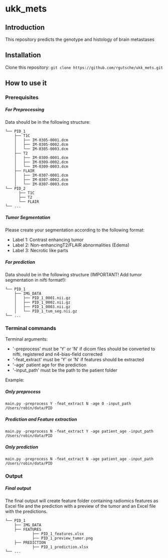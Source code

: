 # ukk_mets

## Introduction
This repository predicts the genotype and histology of brain metastases

## Installation
Clone this repository:
`git clone https://github.com/rgutsche/ukk_mets.git`

## How to use it

### Prerequisites

##### For Preprocessing
Data should be in the following structure:
```
└── PID_1
    ├── T1C
    │   ├── IM-0305-0001.dcm
    │   ├── IM-0305-0002.dcm
    │   └── IM-0305-0003.dcm
    ├── T2
    │   ├── IM-0309-0001.dcm
    │   ├── IM-0309-0002.dcm
    │   └── IM-0309-0003.dcm
    ├── FLAIR
    │   ├── IM-0307-0001.dcm
    │   ├── IM-0307-0002.dcm
    │   └── IM-0307-0003.dcm
└── PID_2
      ├── T1C
      ├── T2
      └── FLAIR
└── ...
```

##### Tumor Segmentation
Please create your segmentation according to the following format:
- Label 1: Contrast enhancing tumor
- Label 2: Non-enhancingT2/FLAIR abnormalities (Edema)
- Label 3: Necrotic like parts

##### For prediction
Data should be in the following structure (IMPORTANT! Add tumor segmentation in nifti format!):
```
└── PID_1
    ├── IMG_DATA
    │   ├── PID_1_0001.nii.gz
    │   ├── PID_1_0002.nii.gz
    │   ├── PID_1_0003.nii.gz
    │   └── PID_1_tum_seg.nii.gz
└── ...
```

### Terminal commands
Terminal arguments:

- '-preprocess' must be 'Y' or 'N' if dicom files should be converted to nifti, registered and n4-bias-field corrected
- '-feat_extract' must be 'Y' or 'N' if features should be extracted
- '-age' patient age for the prediction
- '-input_path' must be the path to the patient folder 

Example:
##### Only preprocess 
``` main.py -preprocess Y -feat_extract N -age 0 -input_path /Users/robin/data/PID ```

##### Prediction and Feature extraction
``` main.py -preprocess N -feat_extract Y -age patient_age -input_path /Users/robin/data/PID ```

##### Only prediction
``` main.py -preprocess N -feat_extract N -age patient_age -input_path /Users/robin/data/PID ```

### Output
##### Final output
The final output will create feature folder containing radiomics features as Excel file and the prediction with a preview of the tumor and an Excel file with the predictions.
```
└── PID_1
    ├── IMG_DATA
    ├── FEATURES
            ├── PID_1_features.xlsx
            ├── PID_1_preview_tumor.png
    ├── PREDICTION
            ├── PID_1_prediction.xlsx
└── ...
```

